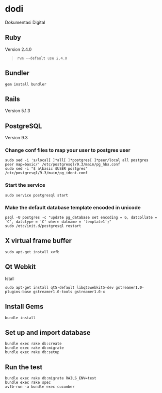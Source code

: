 # dodi
Dokumentasi Digital

## Ruby
Version 2.4.0
> `rvm --default use 2.4.0`

## Bundler
```
gem install bundler
```

## Rails
Version 5.1.3

## PostgreSQL
Version 9.3

### Change conf files to map your user to postgres user
```
sudo sed -i 's/local[ ]*all[ ]*postgres[ ]*peer/local all postgres peer map=basic/' /etc/postgresql/9.3/main/pg_hba.conf
sudo sed -i "$ a\basic $USER postgres" /etc/postgresql/9.3/main/pg_ident.conf
```

### Start the service
```
sudo service postgresql start
```

### Make the default database template encoded in unicode
```
psql -U postgres -c "update pg_database set encoding = 6, datcollate = 'C', datctype = 'C' where datname = 'template1';"
sudo /etc/init.d/postgresql restart
```

## X virtual frame buffer
```
sudo apt-get install xvfb
```

## Qt Webkit
Istall
```
sudo apt-get install qt5-default libqt5webkit5-dev gstreamer1.0-plugins-base gstreamer1.0-tools gstreamer1.0-x
```

## Install Gems
```
bundle install
```

## Set up and import database
```
bundle exec rake db:create
bundle exec rake db:migrate
bundle exec rake db:setup
```

## Run the test
```
bundle exec rake db:migrate RAILS_ENV=test  
bundle exec rake spec
xvfb-run -a bundle exec cucumber
```
